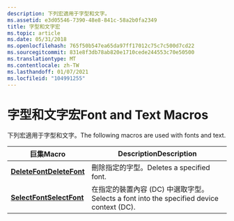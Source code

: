 ```yaml
---
description: 下列宏適用于字型和文字。
ms.assetid: e3d05546-7390-48e8-841c-58a2b0fa2349
title: 字型和文字宏
ms.topic: article
ms.date: 05/31/2018
ms.openlocfilehash: 765f50b547ea65da97ff17012c75c7c500d7cd22
ms.sourcegitcommit: 831e8f3db78ab820e1710cede244553c70e50500
ms.translationtype: MT
ms.contentlocale: zh-TW
ms.lasthandoff: 01/07/2021
ms.locfileid: "104991255"
---
```

# <a name="font-and-text-macros"></a><span data-ttu-id="0c389-103">字型和文字宏</span><span class="sxs-lookup"><span data-stu-id="0c389-103">Font and Text Macros</span></span>

<span data-ttu-id="0c389-104">下列宏適用于字型和文字。</span><span class="sxs-lookup"><span data-stu-id="0c389-104">The following macros are used with fonts and text.</span></span>



| <span data-ttu-id="0c389-105">巨集</span><span class="sxs-lookup"><span data-stu-id="0c389-105">Macro</span></span>                            | <span data-ttu-id="0c389-106">Description</span><span class="sxs-lookup"><span data-stu-id="0c389-106">Description</span></span>                                            |
|----------------------------------|--------------------------------------------------------|
| [<span data-ttu-id="0c389-107">**DeleteFont**</span><span class="sxs-lookup"><span data-stu-id="0c389-107">**DeleteFont**</span></span>](/windows/desktop/api/Windowsx/nf-windowsx-deletefont) | <span data-ttu-id="0c389-108">刪除指定的字型。</span><span class="sxs-lookup"><span data-stu-id="0c389-108">Deletes a specified font.</span></span>                              |
| [<span data-ttu-id="0c389-109">**SelectFont**</span><span class="sxs-lookup"><span data-stu-id="0c389-109">**SelectFont**</span></span>](/windows/desktop/api/Windowsx/nf-windowsx-selectfont) | <span data-ttu-id="0c389-110">在指定的裝置內容 (DC) 中選取字型。</span><span class="sxs-lookup"><span data-stu-id="0c389-110">Selects a font into the specified device context (DC).</span></span> |



 

 

 



